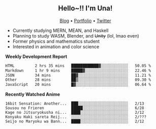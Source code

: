 <h2 align="center">
  Hello~!! I'm Una!
</h2>

<p align="center">
  <a href="https://anarchy.website/">Blog</a> &bull;
  <a href="https://una-ada.github.io/">Portfolio</a> &bull;
  <a href="https://twitter.com/xn__z7x">Twitter</a>
</p>

- Currently studying MERN, MEAN, and Haskell
- Planning to study WASM, Blender, and ~~Unity~~ (lol, lmao even)
- Former physics and mathematics student
- Interested in animation and color science

**Weekly Development Report**

<!--START_SECTION:waka-->

```txt
HTML         2 hrs 35 mins   ████████████▓░░░░░░░░░░░░   50.05 %
Markdown     1 hr 9 mins     █████▓░░░░░░░░░░░░░░░░░░░   22.46 %
JSON         34 mins         ██▓░░░░░░░░░░░░░░░░░░░░░░   11.21 %
Other        28 mins         ██▒░░░░░░░░░░░░░░░░░░░░░░   09.30 %
JavaScript   20 mins         █▓░░░░░░░░░░░░░░░░░░░░░░░   06.64 %
```

<!--END_SECTION:waka-->

**Recently Watched Anime**

<!-- RECENT-ANIME:START -->

    16bit Sensation: Another...  ███░░░░░░░░░░░░░░░░░░░░░░   2/13
    Sousou no Frieren            █████░░░░░░░░░░░░░░░░░░░░   6/28
    Kage no Jitsuryokusha ni...  ████░░░░░░░░░░░░░░░░░░░░░   2/12
    Konyaku Haki sareta Reij...  ░░░░░░░░░░░░░░░░░░░░░░░░░   2/???
    Seijo no Maryoku wa Bann...  ████░░░░░░░░░░░░░░░░░░░░░   2/12
<!-- RECENT-ANIME:END -->
